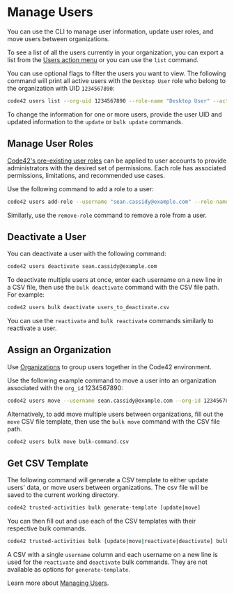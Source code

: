 # Manage Users

You can use the CLI to manage user information, update user roles, and move users between organizations.

To see a list of all the users currently in your organization, you can export a list from the [Users action menu](https://support.code42.com/Administrator/Cloud/Code42_console_reference/Users_reference#Action_menu) or you can use the `list` command.

You can use optional flags to filter the users you want to view. The following command will print all active users with the `Desktop User` role who belong to the organization with UID `1234567890`:
```bash
code42 users list --org-uid 1234567890 --role-name "Desktop User" --active
```

To change the information for one or more users, provide the user UID and updated information to the `update` or `bulk update` commands.

## Manage User Roles

[Code42's pre-existing user roles](https://support.code42.com/Administrator/6/Monitoring_and_managing/Roles_resources/Roles_reference#Standard_roles) can be applied to user accounts to provide administrators with the desired set of permissions.  Each role has associated permissions, limitations, and recommended use cases.

Use the following command to add a role to a user:
```bash
code42 users add-role --username "sean.cassidy@example.com" --role-name "Desktop User"
```

Similarly, use the `remove-role` command to remove a role from a user.

## Deactivate a User

You can deactivate a user with the following command:
```bash
code42 users deactivate sean.cassidy@example.com
```

To deactivate multiple users at once, enter each username on a new line in a CSV file, then use the `bulk deactivate` command with the CSV file path. For example:
```bash
code42 users bulk deactivate users_to_deactivate.csv
```

You can use the `reactivate` and `bulk reactivate` commands similarly to reactivate a user.

## Assign an Organization

Use [Organizations](https://support.code42.com/Administrator/Cloud/Code42_console_reference/Organizations_reference) to group users together in the Code42 environment.

Use the following example command to move a user into an organization associated with the `org_id` 1234567890:
```bash
code42 users move --username sean.cassidy@example.com --org-id 1234567890
```

Alternatively, to add move multiple users between organizations, fill out the `move` CSV file template, then use the `bulk move` command with the CSV file path.
```bash
code42 users bulk move bulk-command.csv
```

## Get CSV Template

The following command will generate a CSV template to either update users' data, or move users between organizations.  The csv file will be saved to the current working directory.
```bash
code42 trusted-activities bulk generate-template [update|move]
```

You can then fill out and use each of the CSV templates with their respective bulk commands.
```bash
code42 trusted-activities bulk [update|move|reactivate|deactivate] bulk-command.csv
```

A CSV with a single `username` column and each username on a new line is used for the `reactivate` and `deactivate` bulk commands.  They are not available as options for `generate-template`.

Learn more about [Managing Users](../commands/users.md).
